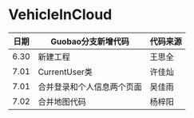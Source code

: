 # VehicleInCloud
日期|Guobao分支新增代码        |代码来源
----|--------------------------|--------
6.30|新建工程                  |王思全
7.01|CurrentUser类             |许佳灿
7.01|合并登录和个人信息两个页面|吴佳雨
7.02|合并地图代码          |杨梓阳
